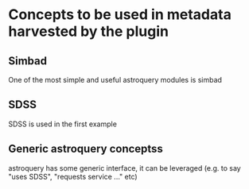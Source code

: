 # Concepts to be used in metadata harvested by the plugin

## Simbad

One of the most simple and useful astroquery modules is simbad

## SDSS

SDSS is used in the first example

## Generic astroquery conceptss

astroquery has some generic interface, it can be leveraged (e.g. to say "uses SDSS", "requests service ..." etc)
